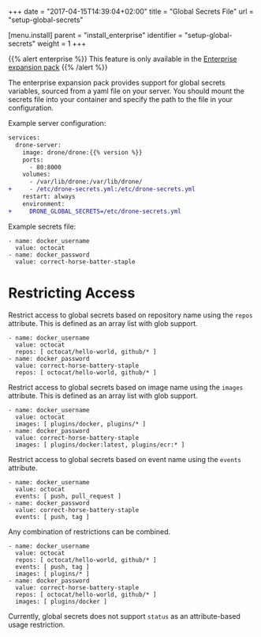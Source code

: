 +++
date = "2017-04-15T14:39:04+02:00"
title = "Global Secrets File"
url = "setup-global-secrets"

[menu.install]
  parent = "install_enterprise"
  identifier = "setup-global-secrets"
  weight = 1
+++

{{% alert enterprise %}}
This feature is only available in the [Enterprise expansion pack](https://drone.io/enterprise/)
{{% /alert %}}

The enterprise expansion pack provides support for global secrets variables, sourced from a yaml file on your server. You should mount the secrets file into your container and specify the path to the file in your configuration.

Example server configuration:

```diff
services:
  drone-server:
    image: drone/drone:{{% version %}}
    ports:
      - 80:8000
    volumes:
      - /var/lib/drone:/var/lib/drone/
+     - /etc/drone-secrets.yml:/etc/drone-secrets.yml
    restart: always
    environment:
+     DRONE_GLOBAL_SECRETS=/etc/drone-secrets.yml
```

Example secrets file:

```nohighlight
- name: docker_username
  value: octocat
- name: docker_password
  value: correct-horse-batter-staple
```

# Restricting Access

Restrict access to global secrets based on repository name using the `repos` attribute. This is defined as an array list with glob support.

```
- name: docker_username
  value: octocat
  repos: [ octocat/hello-world, github/* ]
- name: docker_password
  value: correct-horse-battery-staple
  repos: [ octocat/hello-world, github/* ]
```

Restrict access to global secrets based on image name using the `images` attribute. This is defined as an array list with glob support.

```
- name: docker_username
  value: octocat
  images: [ plugins/docker, plugins/* ]
- name: docker_password
  value: correct-horse-battery-staple
  images: [ plugins/docker:latest, plugins/ecr:* ]
```

Restrict access to global secrets based on event name using the `events` attribute.

```
- name: docker_username
  value: octocat
  events: [ push, pull_request ]
- name: docker_password
  value: correct-horse-battery-staple
  events: [ push, tag ]
```

Any combination of restrictions can be combined.

```
- name: docker_username
  value: octocat
  repos: [ octocat/hello-world, github/* ]
  events: [ push, tag ]
  images: [ plugins/* ]
- name: docker_password
  value: correct-horse-battery-staple
  repos: [ octocat/hello-world, github/* ]
  images: [ plugins/docker ]
```

Currently, global secrets does not support `status` as an attribute-based usage restriction.
